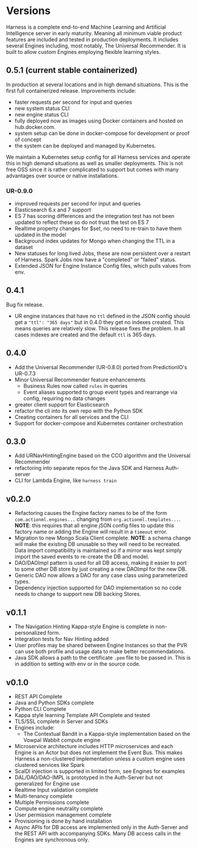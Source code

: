 # Versions

Harness is a complete end-to-end Machine Learning and Artificial Intelligence server in early maturity. Meaning all minimum viable product features are included and tested in production deployments. It includes several Engines including, most notably, The Universal Recommender. It is built to allow custom Engines employing flexible learning styles.

## 0.5.1 (current stable containerized)

In production at several locations and in high demand situations. This is the first full containerized release. Improvements include:

 - faster requests per second for input and queries
 - new system status CLI
 - new engine status CLI
 - fully deployed now as images using Docker containers and hosted on hub.docker.com.
 - system setup can be done in docker-compose for development or proof of concept
 - the system can be deployed and managed by Kubernetes. 

We maintain a Kubernetes setup config for all Harness services and operate this in high demand situations as well as smaller deployments. This is not free OSS since it is rather complicated to support but comes with many advantages over source or native installations. 


### UR-0.9.0

 - improved requests per second for input and queries
 - Elasticsearch 6.x and 7 support
 - ES 7 has scoring differences and the integration test has not been updated to reflect these so do not trust the test on ES 7
 - Realtime property changes for $set, no need to re-train to have them updated in the model
 - Background index updates for Mongo when changing the TTL in a dataset
 - New statuses for long lived Jobs, these are now persistent over a restart of Harness. Spark Jobs now have a "completed" or "failed" status.
 - Extended JSON for Engine Instance Config files, which pulls values from env.

## 0.4.1

Bug fix release.

 - UR engine instances that have no `ttl` defined in the JSON config should get a `"ttl": "365 days"` but in 0.4.0 they get no indexes created. This means queries are relatively slow. This release fixes the problem. In all cases indexes are created and the default `ttl` is 365 days.
 
## 0.4.0

- Add the Universal Recommender (UR-0.8.0) ported from PredictionIO's UR-0.7.3
- Minor Universal Recommender feature enhancements
    - Business Rules now called `rules` in queries
    - Event aliases supported to group event types and rearrange via config, requiring no data changes
- greater client support for Elasticsearch 
- refactor the cli into its own repo with the Python SDK
- Creating containers for all services and the CLI
- Support for docker-compose and Kubernetes container orchestration

## 0.3.0

 - Add URNavHintingEngine based on the CCO algorithm and the Universal Recommender
 - refactoring into separate repos for the Java SDK and Harness Auth-server
 - CLI for Lambda Engine, like `harness train`

## v0.2.0

 - Refactoring causes the Engine factory names to be of the form `com.actionml.engines...` changing from `org.actionml.templates...`. **NOTE**: this requires that all engine jSON config files to update this factory name or adding the Engine will result in a `timeout` error.
 - Migration to new Mongo Scala Client complete. **NOTE**: a schema change will make the existing DB unusable so they will need to be recreated. Data import compatibility is maintained so if a mirror was kept simply import the saved events to re-create the DB and model.
 - DAO/DAOImpl pattern is used for all DB access, making it easier to port to some other DB store by just creating a new DAOImpl for the new DB.
 - Generic DAO now allows a DAO for any case class using parameterized types.
 - Dependency injection supported for DAO implementation so no code needs to change to support new DB backing Stores.

## v0.1.1

 - The Navigation Hinting Kappa-style Engine is complete in non-personalized form.
 - Integration tests for Nav Hinting added
 - User profiles may be shared between Engine Instances so that the PVR can use both profile and usage data to make better recommendations.
 - Java SDK allows a path to the certificate `.pem` file to be passed in. This is in addition to setting with env or in the source code.

## v0.1.0

 - REST API Complete
 - Java and Python SDKs complete
 - Python CLI Complete
 - Kappa style learning Template API Complete and tested
 - TLS/SSL complete in Server and SDKs
 - Engines include:
    - The Contextual Bandit in a Kappa-style implementation based on the Vowpal Wabbit compute engine
 - Microservice architecture includes HTTP microservices and each Engine is an Actor but does not implement the Event Bus. This makes Harness a non-clustered implementation unless a custom engine uses clustered services like Spark
 - ScalDI injection is supported in limited form, see Engines for examples
 - DAL/DAO/DAO-IMPL is prototyped in the Auth-Server but not generalized for Engine use
 - Realtime Input validation complete
 - Multi-tenancy complete
 - Multiple Permissions complete
 - Compute engine neutrality complete
 - User permission management complete
 - Provisioning is done by hand installation
 - Async APIs for DB access are implemented only in the Auth-Server and the REST API with accompanying SDKs. Many DB access calls in the Engines are synchronous only. 
